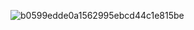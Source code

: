 ![b0599edde0a1562995ebcd44c1e815be](https://github.com/IvarsLevans/IvarsLevans/assets/78017471/b69f6805-3436-46a3-a613-b6d15a14d5d8)
